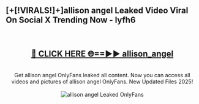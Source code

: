 <h2>[+[!VIRALS!]+]allison angel Leaked Video Viral On Social X Trending Now - lyfh6</h2>
<br>
<div align="center">
<h2><a href="https://libra.edu.pl?allison_angel" rel="nofollow">🔴 CLICK HERE 🌐==►► allison_angel</a></h2>
<br>
Get allison angel OnlyFans leaked all content. Now you can access all videos and pictures of allison angel OnlyFans. New Updated Files 2025!
<br>
<br>
<a href="https://libra.edu.pl?allison_angel" rel="nofollow" data-target="animated-image.originalLink"><img src="https://i.ibb.co.com/WyWwxjT/player-gif2.gif" alt="allison angel Leaked OnlyFans" style="max-width: 100%; display: inline-block;" data-target="animated-image.originalImage"></a>
</div>
<br>
